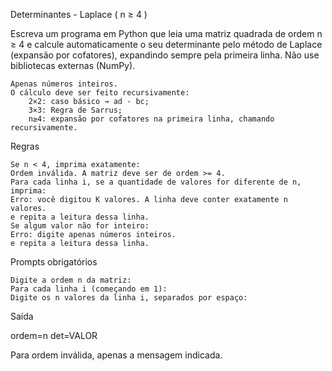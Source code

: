 Determinantes - Laplace ( n ≥ 4 )

Escreva um programa em Python que leia uma matriz quadrada de ordem n ≥ 4 e calcule automaticamente o seu determinante pelo método de Laplace (expansão por cofatores), expandindo sempre pela primeira linha. Não use bibliotecas externas (NumPy).

    Apenas números inteiros.
    O cálculo deve ser feito recursivamente:
        2×2: caso básico → ad - bc;
        3×3: Regra de Sarrus;
        n≥4: expansão por cofatores na primeira linha, chamando recursivamente.

Regras

    Se n < 4, imprima exatamente:
    Ordem inválida. A matriz deve ser de ordem >= 4.
    Para cada linha i, se a quantidade de valores for diferente de n, imprima:
    Erro: você digitou K valores. A linha deve conter exatamente n valores.
    e repita a leitura dessa linha.
    Se algum valor não for inteiro:
    Erro: digite apenas números inteiros.
    e repita a leitura dessa linha.

Prompts obrigatórios

    Digite a ordem n da matriz:
    Para cada linha i (começando em 1):
    Digite os n valores da linha i, separados por espaço:

Saída

ordem=n
det=VALOR

Para ordem inválida, apenas a mensagem indicada.